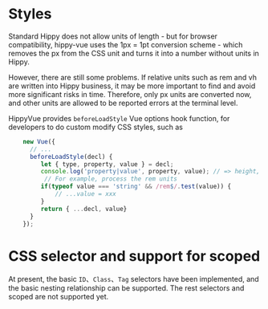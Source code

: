 # Styles

Standard Hippy does not allow units of length - but for browser compatibility, hippy-vue uses the 1px = 1pt conversion scheme - which removes the px from the CSS unit and turns it into a number without units in Hippy.

However, there are still some problems. If relative units such as rem and vh are written into Hippy business, it may be more important to find and avoid more significant risks in time. Therefore, only px units are converted now, and other units are allowed to be reported errors at the terminal level.

HippyVue provides `beforeLoadStyle` Vue options hook function, for developers to do custom modify CSS styles, such as

```js
    new Vue({
      // ...
      beforeLoadStyle(decl) {
         let { type, property, value } = decl;
         console.log('property|value', property, value); // => height, 1rem
          // For example, process the rem units 
         if(typeof value === 'string' && /rem$/.test(value)) {
             // ...value = xxx
         } 
         return { ...decl, value}
      }
    });
```

# CSS selector and support for scoped

At present, the basic `ID`、`Class`、`Tag` selectors have been implemented, and the basic nesting relationship can be supported. The rest selectors and scoped are not supported yet.



